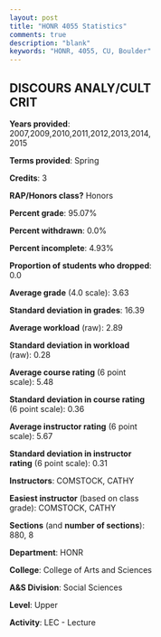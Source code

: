 ```yaml
---
layout: post
title: "HONR 4055 Statistics"
comments: true
description: "blank"
keywords: "HONR, 4055, CU, Boulder"
--- 
```

<head>
<script src="https://ajax.googleapis.com/ajax/libs/jquery/2.1.3/jquery.min.js"></script>
<script src="https://dl.dropboxusercontent.com/s/pc42nxpaw1ea4o9/highcharts.js?dl=0"></script>
<!-- <script src="../assets/js/highcharts.js"></script> -->
<style type="text/css">@font-face {
	font-family: "Bebas Neue";
	src: url(https://www.filehosting.org/file/details/544349/BebasNeue%20Regular.otf) format("opentype");
	}
	h1.Bebas { 
		font-family: "Bebas Neue", Verdana, Tahoma;
	}
</style>
</head>
<body>
	<div id="container" style="float: right; width: 45%; height: 88%; margin-left: 2.5%; margin-right: 2.5%;"></div>
	<script language="JavaScript">
		$(document).ready(function() {
		var chart = {type: 'column'};
		var title = {text: 'Grade Distribution'};
		var xAxis = {categories: ['A','B','C','D','F'],crosshair: true};
		var yAxis = {min: 0,title: {text: 'Percentage'}};
		var tooltip = {headerFormat: '<center><b><span style="font-size:20px">{point.key}</span></b></center>',
		               pointFormat: '<td style="padding:0"><b>{point.y:.1f}%</b></td>',
		               footerFormat: '</table>',shared: true,useHTML: true};
		var plotOptions = {column: {pointPadding: 0.0,borderWidth: 0}};  
		var credits = {enabled: false};var series= [{name: 'Percent',data: [75.0,22.41,0.86,0.86,0.86,]}];
		var json = {};
		json.chart = chart;
		json.title = title;
		json.tooltip = tooltip;
		json.xAxis = xAxis;
		json.yAxis = yAxis;  
		json.series = series;
		json.plotOptions = plotOptions;  
		json.credits = credits;
		$('#container').highcharts(json);
	});
	</script>
</body>
			   
## DISCOURS ANALY/CULT CRIT

**Years provided**: 2007,2009,2010,2011,2012,2013,2014,2015

**Terms provided**: Spring

**Credits**: 3

**RAP/Honors class?** Honors

**Percent grade**: 95.07%

**Percent withdrawn**: 0.0%

**Percent incomplete**: 4.93%

**Proportion of students who dropped**: 0.0

**Average grade** (4.0 scale): 3.63

**Standard deviation in grades**: 16.39

**Average workload** (raw): 2.89

**Standard deviation in workload** (raw): 0.28

**Average course rating** (6 point scale): 5.48

**Standard deviation in course rating** (6 point scale): 0.36

**Average instructor rating** (6 point scale): 5.67

**Standard deviation in instructor rating** (6 point scale): 0.31

**Instructors**: COMSTOCK, CATHY

**Easiest instructor** (based on class grade): COMSTOCK, CATHY

**Sections** (and **number of sections**): 880, 8

**Department**: HONR

**College**: College of Arts and Sciences

**A&S Division**: Social Sciences

**Level**: Upper

**Activity**: LEC - Lecture
